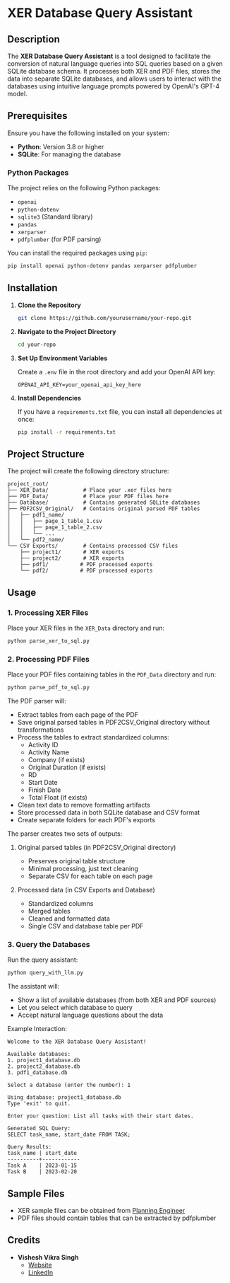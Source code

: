# XER Database Query Assistant

## Description

The **XER Database Query Assistant** is a tool designed to facilitate the conversion of natural language queries into SQL queries based on a given SQLite database schema. It processes both XER and PDF files, stores the data into separate SQLite databases, and allows users to interact with the databases using intuitive language prompts powered by OpenAI's GPT-4 model.

## Prerequisites

Ensure you have the following installed on your system:

- **Python**: Version 3.8 or higher
- **SQLite**: For managing the database

### Python Packages

The project relies on the following Python packages:

- `openai`
- `python-dotenv`
- `sqlite3` (Standard library)
- `pandas`
- `xerparser`
- `pdfplumber` (for PDF parsing)

You can install the required packages using `pip`:

```bash
pip install openai python-dotenv pandas xerparser pdfplumber
```

## Installation

1. **Clone the Repository**

   ```bash
   git clone https://github.com/yourusername/your-repo.git
   ```

2. **Navigate to the Project Directory**

   ```bash
   cd your-repo
   ```

3. **Set Up Environment Variables**

   Create a `.env` file in the root directory and add your OpenAI API key:

   ```env
   OPENAI_API_KEY=your_openai_api_key_here
   ```

4. **Install Dependencies**

   If you have a `requirements.txt` file, you can install all dependencies at once:

   ```bash
   pip install -r requirements.txt
   ```

## Project Structure

The project will create the following directory structure:

```
project_root/
├── XER_Data/           # Place your .xer files here
├── PDF_Data/           # Place your PDF files here
├── Database/           # Contains generated SQLite databases
├── PDF2CSV_Original/   # Contains original parsed PDF tables
│   ├── pdf1_name/
│   │   ├── page_1_table_1.csv
│   │   ├── page_1_table_2.csv
│   │   └── ...
│   └── pdf2_name/
└── CSV Exports/        # Contains processed CSV files
    ├── project1/       # XER exports
    ├── project2/       # XER exports
    ├── pdf1/          # PDF processed exports
    └── pdf2/          # PDF processed exports
```

## Usage

### 1. Processing XER Files

Place your XER files in the `XER_Data` directory and run:

```bash
python parse_xer_to_sql.py
```

### 2. Processing PDF Files

Place your PDF files containing tables in the `PDF_Data` directory and run:

```bash
python parse_pdf_to_sql.py
```

The PDF parser will:
- Extract tables from each page of the PDF
- Save original parsed tables in PDF2CSV_Original directory without transformations
- Process the tables to extract standardized columns:
  - Activity ID
  - Activity Name
  - Company (if exists)
  - Original Duration (if exists)
  - RD
  - Start Date
  - Finish Date
  - Total Float (if exists)
- Clean text data to remove formatting artifacts
- Store processed data in both SQLite database and CSV format
- Create separate folders for each PDF's exports

The parser creates two sets of outputs:
1. Original parsed tables (in PDF2CSV_Original directory)
   - Preserves original table structure
   - Minimal processing, just text cleaning
   - Separate CSV for each table on each page

2. Processed data (in CSV Exports and Database)
   - Standardized columns
   - Merged tables
   - Cleaned and formatted data
   - Single CSV and database table per PDF

### 3. Query the Databases

Run the query assistant:

```bash
python query_with_llm.py
```

The assistant will:
- Show a list of available databases (from both XER and PDF sources)
- Let you select which database to query
- Accept natural language questions about the data

Example Interaction:
```
Welcome to the XER Database Query Assistant!

Available databases:
1. project1_database.db
2. project2_database.db
3. pdf1_database.db

Select a database (enter the number): 1

Using database: project1_database.db
Type 'exit' to quit.

Enter your question: List all tasks with their start dates.

Generated SQL Query:
SELECT task_name, start_date FROM TASK;

Query Results:
task_name | start_date
----------+------------
Task A    | 2023-01-15
Task B    | 2023-02-20
```

## Sample Files

- XER sample files can be obtained from [Planning Engineer](https://planningengineer.net/tag/xer-file/)
- PDF files should contain tables that can be extracted by pdfplumber

## Credits

- **Vishesh Vikra Singh**
  - [Website](https://visheshvsingh.notion.site/)
  - [LinkedIn](https://www.linkedin.com/in/visheshvikram/)
